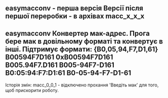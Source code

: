 easymacconv - перша версія
Версії після першої переробки - в архівах macc_x_x_x
---
easymacconv
Конвертер мак-адрес.
Прога бере мак в довільному форматі та конвертує в інші.
Підтримує формати:
{B0,05,94,F7,D1,61}
B00594F7D161
0xB00594F7D161
B005.94F7.D161
B005-94F7-D161
B0:05:94:F7:D1:61
B0-05-94-F7-D1-61
---
Історія змін:
macc_0_0_1 - відключено прохання 'Введіть мак' для того, щоб прискорити роботу.
